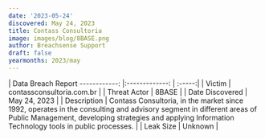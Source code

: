 ```yaml
---
date: '2023-05-24'
discovered: May 24, 2023
title: Contass Consultoria
image: images/blog/8BASE.png
author: Breachsense Support
draft: false
yearmonths: 2023/may
---
```



| Data Breach Report
------------:     |:-------------:    | :-----:|
| Victim      | contassconsultoria.com.br      | 
| Threat Actor      | 8BASE      | 
| Date Discovered      | May 24, 2023      | 
| Description      | Contass Consultoria, in the market since 1992, operates in the consulting and advisory segment in different areas of Public Management, developing strategies and applying Information Technology tools in public processes.      | 
| Leak Size      | Unknown      | 

